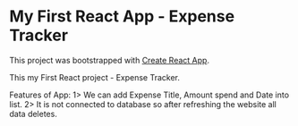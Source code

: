 # My First React App - Expense Tracker

This project was bootstrapped with [Create React App](https://github.com/facebook/create-react-app).

This my First React project - Expense Tracker.

Features of App:
1> We can add Expense Title, Amount spend and Date into list.
2> It is not connected to database so after refreshing the website all data deletes.
